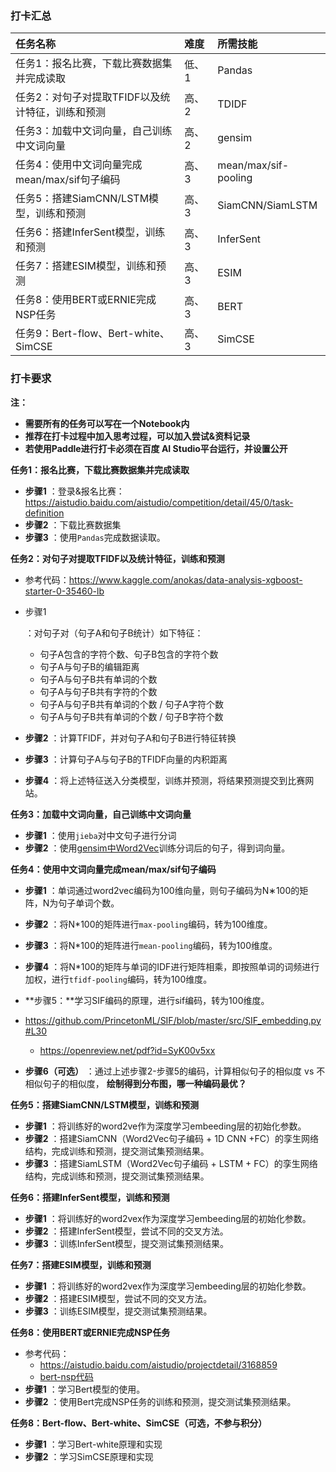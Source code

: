 ### 打卡汇总

| 任务名称                                         | 难度  | 所需技能             |
| :----------------------------------------------- | :---- | :------------------- |
| 任务1：报名比赛，下载比赛数据集并完成读取        | 低、1 | Pandas               |
| 任务2：对句子对提取TFIDF以及统计特征，训练和预测 | 高、2 | TDIDF                |
| 任务3：加载中文词向量，自己训练中文词向量        | 高、2 | gensim               |
| 任务4：使用中文词向量完成mean/max/sif句子编码    | 高、3 | mean/max/sif-pooling |
| 任务5：搭建SiamCNN/LSTM模型，训练和预测          | 高、3 | SiamCNN/SiamLSTM     |
| 任务6：搭建InferSent模型，训练和预测             | 高、3 | InferSent            |
| 任务7：搭建ESIM模型，训练和预测                  | 高、3 | ESIM                 |
| 任务8：使用BERT或ERNIE完成NSP任务                | 高、3 | BERT                 |
| 任务9：Bert-flow、Bert-white、SimCSE             | 高、3 | SimCSE               |

### 打卡要求

**注：**

- **需要所有的任务可以写在一个Notebook内**
- **推荐在打卡过程中加入思考过程，可以加入尝试&资料记录**
- **若使用Paddle进行打卡必须在百度 AI Studio平台运行，并设置公开**

**任务1：报名比赛，下载比赛数据集并完成读取**

- **步骤1** ：登录&报名比赛：https://aistudio.baidu.com/aistudio/competition/detail/45/0/task-definition
- **步骤2** ：下载比赛数据集
- **步骤3** ：使用`Pandas`完成数据读取。

**任务2：对句子对提取TFIDF以及统计特征，训练和预测**

- 参考代码：https://www.kaggle.com/anokas/data-analysis-xgboost-starter-0-35460-lb

- 步骤1

   

  ：对句子对（句子A和句子B统计）如下特征：

  - 句子A包含的字符个数、句子B包含的字符个数
  - 句子A与句子B的编辑距离
  - 句子A与句子B共有单词的个数
  - 句子A与句子B共有字符的个数
  - 句子A与句子B共有单词的个数 / 句子A字符个数
  - 句子A与句子B共有单词的个数 / 句子B字符个数

- **步骤2** ：计算TFIDF，并对句子A和句子B进行特征转换

- **步骤3** ：计算句子A与句子B的TFIDF向量的内积距离

- **步骤4** ：将上述特征送入分类模型，训练并预测，将结果预测提交到比赛网站。

**任务3：加载中文词向量，自己训练中文词向量**

- **步骤1** ：使用`jieba`对中文句子进行分词
- **步骤2** ：使用[gensim中Word2Vec](https://radimrehurek.com/gensim/models/word2vec.html)训练分词后的句子，得到词向量。

**任务4：使用中文词向量完成mean/max/sif句子编码**

- **步骤1** ：单词通过word2vec编码为100维向量，则句子编码为N∗100的矩阵，N为句子单词个数。

- **步骤2** ：将N*100的矩阵进行`max-pooling`编码，转为100维度。

- **步骤3** ：将N*100的矩阵进行`mean-pooling`编码，转为100维度。

- **步骤4** ：将N*100的矩阵与单词的IDF进行矩阵相乘，即按照单词的词频进行加权，进行`tfidf-pooling`编码，转为100维度。

- **步骤5：**学习SIF编码的原理，进行sif编码，转为100维度。
- https://github.com/PrincetonML/SIF/blob/master/src/SIF_embedding.py#L30
  - https://openreview.net/pdf?id=SyK00v5xx

- **步骤6（可选）** ：通过上述步骤2-步骤5的编码，计算相似句子的相似度 vs 不相似句子的相似度， **绘制得到分布图，哪一种编码最优？**

**任务5：搭建SiamCNN/LSTM模型，训练和预测**

- **步骤1** ：将训练好的word2ve作为深度学习embeeding层的初始化参数。
- **步骤2** ：搭建SiamCNN（Word2Vec句子编码 + 1D CNN +FC）的孪生网络结构，完成训练和预测，提交测试集预测结果。
- **步骤3** ：搭建SiamLSTM（Word2Vec句子编码 + LSTM + FC）的孪生网络结构，完成训练和预测，提交测试集预测结果。

**任务6：搭建InferSent模型，训练和预测**

- **步骤1** ：将训练好的word2vex作为深度学习embeeding层的初始化参数。
- **步骤2** ：搭建InferSent模型，尝试不同的交叉方法。
- **步骤3** ：训练InferSent模型，提交测试集预测结果。

**任务7：搭建ESIM模型，训练和预测**

- **步骤1** ：将训练好的word2vex作为深度学习embeeding层的初始化参数。
- **步骤2** ：搭建ESIM模型，尝试不同的交叉方法。
- **步骤3** ：训练ESIM模型，提交测试集预测结果。

**任务8：使用BERT或ERNIE完成NSP任务**

- 参考代码：
  - https://aistudio.baidu.com/aistudio/projectdetail/3168859
  - [bert-nsp代码](https://gitee.com/coggle/competition-baseline/blob/master/competition/科大讯飞AI开发者大赛2021/中文问题相似度挑战赛/bert-nsp-xunfei.ipynb)
- **步骤1** ：学习Bert模型的使用。
- **步骤2** ：使用Bert完成NSP任务的训练和预测，提交测试集预测结果。

**任务8：Bert-flow、Bert-white、SimCSE（可选，不参与积分）**

- **步骤1** ：学习Bert-white原理和实现
- **步骤2** ：学习SimCSE原理和实现